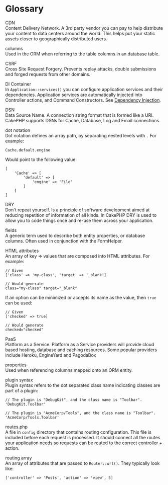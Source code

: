 # Glossary

<div class="glossary">

CDN  
Content Delivery Network. A 3rd party vendor you can pay to help
distribute your content to data centers around the world. This helps
put your static assets closer to geographically distributed users.

columns  
Used in the ORM when referring to the table columns in an database
table.

CSRF  
Cross Site Request Forgery. Prevents replay attacks, double
submissions and forged requests from other domains.

DI Container  
In `Application::services()` you can configure application services
and their dependencies. Application services are automatically injected
into Controller actions, and Command Constructors. See
[Dependency Injection](../development/dependency-injection).

DSN  
Data Source Name. A connection string format that is formed like a URI.
CakePHP supports DSNs for Cache, Database, Log and Email connections.

dot notation  
Dot notation defines an array path, by separating nested levels with `.`
For example:

    Cache.default.engine

Would point to the following value:

    [
        'Cache' => [
            'default' => [
                'engine' => 'File'
            ]
        ]
    ]

DRY  
Don't repeat yourself. Is a principle of software development aimed at
reducing repetition of information of all kinds. In CakePHP DRY is used
to allow you to code things once and re-use them across your
application.

fields  
A generic term used to describe both entity properties, or database
columns. Often used in conjunction with the FormHelper.

HTML attributes  
An array of key =\> values that are composed into HTML attributes. For example:

    // Given
    ['class' => 'my-class', 'target' => '_blank']

    // Would generate
    class="my-class" target="_blank"

If an option can be minimized or accepts its name as the value, then `true`
can be used:

    // Given
    ['checked' => true]

    // Would generate
    checked="checked"

PaaS  
Platform as a Service. Platform as a Service providers will provide
cloud based hosting, database and caching resources. Some popular
providers include Heroku, EngineYard and PagodaBox

properties  
Used when referencing columns mapped onto an ORM entity.

plugin syntax  
Plugin syntax refers to the dot separated class name indicating classes
are part of a plugin:

    // The plugin is "DebugKit", and the class name is "Toolbar".
    'DebugKit.Toolbar'

    // The plugin is "AcmeCorp/Tools", and the class name is "Toolbar".
    'AcmeCorp/Tools.Toolbar'

routes.php  
A file in `config` directory that contains routing configuration.
This file is included before each request is processed.
It should connect all the routes your application needs so
requests can be routed to the correct controller + action.

routing array  
An array of attributes that are passed to `Router::url()`.
They typically look like:

    ['controller' => 'Posts', 'action' => 'view', 5]

</div>
